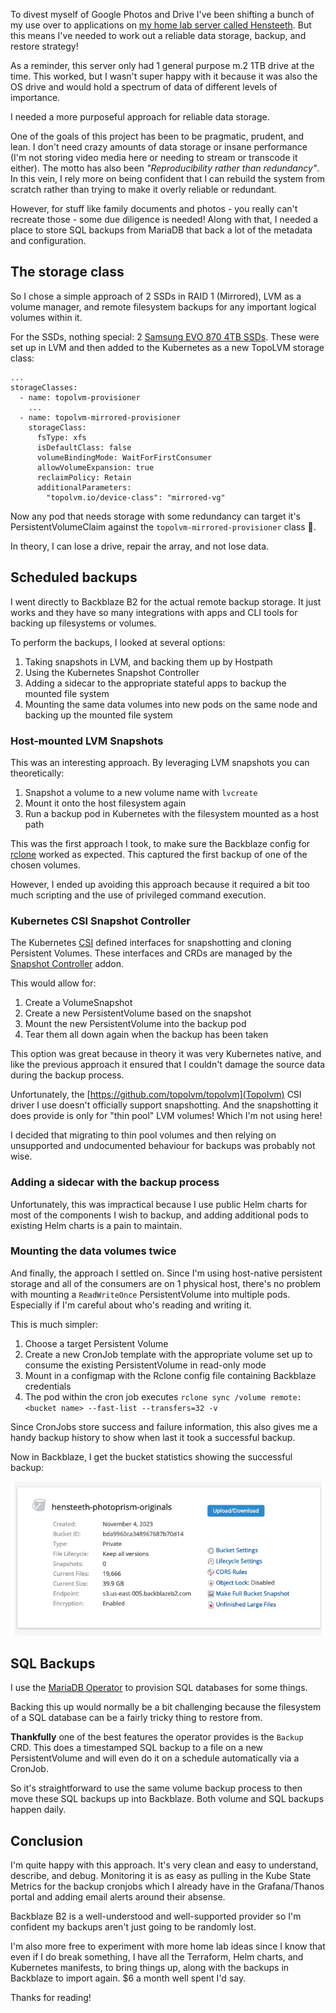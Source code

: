 <meta x-title="Data storage on Hensteeth"/>

To divest myself of Google Photos and Drive I've been shifting a bunch of my use over to applications on [my home lab server called Hensteeth](../20230705-home-lab-infrastructure). But this means I've needed to work out a reliable data storage, backup, and restore strategy!

As a reminder, this server only had 1 general purpose m.2 1TB drive at the time. This worked, but I wasn't super happy with it because it was also the OS drive and would hold a spectrum of data of different levels of importance.

I needed a more purposeful approach for reliable data storage.

One of the goals of this project has been to be pragmatic, prudent, and lean. I don't need crazy amounts of data storage or insane performance (I'm not storing video media here or needing to stream or transcode it either). The motto has also been _"Reproducibility rather than redundancy"_. In this vein, I rely more on being confident that I can rebuild the system from scratch rather than trying to make it overly reliable or redundant. 

However, for stuff like family documents and photos - you really can't recreate those - some due diligence is needed! Along with that, I needed a place to store SQL backups from MariaDB that back a lot of the metadata and configuration.

## The storage class

So I chose a simple approach of 2 SSDs in RAID 1 (Mirrored), LVM as a volume manager, and remote filesystem backups for any important logical volumes within it.

For the SSDs, nothing special: 2 [Samsung EVO 870 4TB SSDs](https://www.samsung.com/uk/memory-storage/sata-ssd/870-evo-4tb-sata-3-2-5-ssd-mz-77e4t0b-eu/). These were set up in LVM and then added to the Kubernetes as a new TopoLVM storage class:

```
...
storageClasses:
  - name: topolvm-provisioner
  	...
  - name: topolvm-mirrored-provisioner
    storageClass:
      fsType: xfs
      isDefaultClass: false
      volumeBindingMode: WaitForFirstConsumer
      allowVolumeExpansion: true
      reclaimPolicy: Retain
      additionalParameters:
        "topolvm.io/device-class": "mirrored-vg"
```

Now any pod that needs storage with some redundancy can target it's PersistentVolumeClaim against the `topolvm-mirrored-provisioner` class 🎉.

In theory, I can lose a drive, repair the array, and not lose data.

## Scheduled backups

I went directly to Backblaze B2 for the actual remote backup storage. It just works and they have so many integrations with apps and CLI tools for backing up filesystems or volumes.

To perform the backups, I looked at several options:

1. Taking snapshots in LVM, and backing them up by Hostpath
2. Using the Kubernetes Snapshot Controller
2. Adding a sidecar to the appropriate stateful apps to backup the mounted file system
3. Mounting the same data volumes into new pods on the same node and backing up the mounted file system

### Host-mounted LVM Snapshots

This was an interesting approach. By leveraging LVM snapshots you can theoretically:

1. Snapshot a volume to a new volume name with `lvcreate`
2. Mount it onto the host filesystem again
3. Run a backup pod in Kubernetes with the filesystem mounted as a host path

This was the first approach I took, to make sure the Backblaze config for [rclone](https://rclone.org/) worked as expected. This captured the first backup of one of the chosen volumes.

However, I ended up avoiding this approach because it required a bit too much scripting and the use of privileged command execution.

### Kubernetes CSI Snapshot Controller

The Kubernetes [CSI](https://kubernetes-csi.github.io/docs/introduction.html) defined interfaces for snapshotting and cloning Persistent Volumes. These interfaces and CRDs are managed by the [Snapshot Controller](https://kubernetes-csi.github.io/docs/snapshot-controller.html) addon.

This would allow for:

1. Create a VolumeSnapshot
2. Create a new PersistentVolume based on the snapshot
3. Mount the new PersistentVolume into the backup pod
4. Tear them all down again when the backup has been taken

This option was great because in theory it was very Kubernetes native, and like the previous approach it ensured that I couldn't damage the source data during the backup process.

Unfortunately, the [https://github.com/topolvm/topolvm](Topolvm) CSI driver I use doesn't officially support snapshotting. And the snapshotting it does provide is only for "thin pool" LVM volumes! Which I'm not using here!

I decided that migrating to thin pool volumes and then relying on unsupported and undocumented behaviour for backups was probably not wise.

### Adding a sidecar with the backup process

Unfortunately, this was impractical because I use public Helm charts for most of the components I wish to backup, and adding additional pods to existing Helm charts is a pain to maintain.

### Mounting the data volumes twice

And finally, the approach I settled on. Since I'm using host-native persistent storage and all of the consumers are on 1 physical host, there's no problem with mounting a `ReadWriteOnce` PersistentVolume into multiple pods. Especially if I'm careful about who's reading and writing it.

This is much simpler: 

1. Choose a target Persistent Volume
2. Create a new CronJob template with the appropriate volume set up to consume the existing PersistentVolume in read-only mode
3. Mount in a configmap with the Rclone config file containing Backblaze credentials
4. The pod within the cron job executes `rclone sync /volume remote:<bucket name> --fast-list --transfers=32 -v`

Since CronJobs store success and failure information, this also gives me a handy backup history to show when last it took a successful backup.

Now in Backblaze, I get the bucket statistics showing the successful backup:

![Backblaze bucket statistics](b2.png.webp)

## SQL Backups

I use the [MariaDB Operator](https://github.com/mariadb-operator/mariadb-operator/tree/main) to provision SQL databases for some things.

Backing this up would normally be a bit challenging because the filesystem of a SQL database can be a fairly tricky thing to restore from.

**Thankfully** one of the best features the operator provides is the `Backup` CRD. This does a timestamped SQL backup to a file on a new PersistentVolume and will even do it on a schedule automatically via a CronJob.

So it's straightforward to use the same volume backup process to then move these SQL backups up into Backblaze. Both volume and SQL backups happen daily.

## Conclusion

I'm quite happy with this approach. It's very clean and easy to understand, describe, and debug. Monitoring it is as easy as pulling in the Kube State Metrics for the backup cronjobs which I already have in the Grafana/Thanos portal and adding email alerts around their absense.

Backblaze B2 is a well-understood and well-supported provider so I'm confident my backups aren't just going to be randomly lost.

I'm also more free to experiment with more home lab ideas since I know that even if I do break something, I have all the Terraform, Helm charts, and Kubernetes manifests, to bring things up, along with the backups in Backblaze to import again. $6 a month well spent I'd say.

Thanks for reading!
